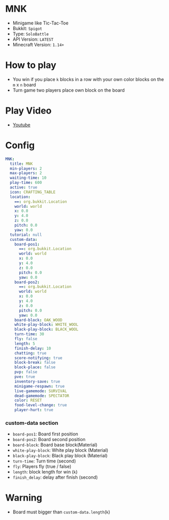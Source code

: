 # MNK
- Minigame like Tic-Tac-Toe
- Bukkit: `Spigot` 
- Type: `SoloBattle`
- API Version: `LATEST`
- Minecraft Version: `1.14+`

# How to play
- You win if you place `k` blocks in a row with your own color blocks on the `m` x `n` board
- Turn game two players place own block on the board

# Play Video
- [Youtube](https://www.youtube.com/watch?v=HHfuNiRLALI)

# Config
```yaml
MNK:
  title: MNK
  min-players: 2
  max-players: 2
  waiting-time: 10
  play-time: 600
  active: true
  icon: CRAFTING_TABLE
  location:
    ==: org.bukkit.Location
    world: world
    x: 0.0
    y: 4.0
    z: 0.0
    pitch: 0.0
    yaw: 0.0
  tutorial: null
  custom-data:
    board-pos1:
      ==: org.bukkit.Location
      world: world
      x: 0.0
      y: 4.0
      z: 0.0
      pitch: 0.0
      yaw: 0.0
    board-pos2:
      ==: org.bukkit.Location
      world: world
      x: 0.0
      y: 4.0
      z: 0.0
      pitch: 0.0
      yaw: 0.0
    board-block: OAK_WOOD
    white-play-block: WHITE_WOOL
    black-play-block: BLACK_WOOL
    turn-time: 30
    fly: false
    length: 5
    finish-delay: 10
    chatting: true
    score-notifying: true
    block-break: false
    block-place: false
    pvp: false
    pve: true
    inventory-save: true
    minigame-respawn: true
    live-gamemode: SURVIVAL
    dead-gamemode: SPECTATOR
    color: RESET
    food-level-change: true
    player-hurt: true
```
### custom-data section
- `board-pos1`: Board first position
- `board-pos2`: Board second position
- `board-block`: Board base block(Material)
- `white-play-block`: White play block (Material)
- `black-play-block`: Black play block (Material)
- `turn-time`: Turn time (second)
- `fly`: Players fly (true / false)
- `length`: block length for win (`k`)
- `finish_delay`: delay after finish (second)

# Warning
- Board must bigger than `custom-data.length`(`k`)

